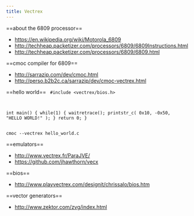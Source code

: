 ```yaml
---
title: Vectrex
---
```


==about the 6809 processor==
* https://en.wikipedia.org/wiki/Motorola_6809
* http://techheap.packetizer.com/processors/6809/6809Instructions.html
* http://techheap.packetizer.com/processors/6809/6809.html

==cmoc compiler for 6809==
* http://sarrazip.com/dev/cmoc.html
* http://perso.b2b2c.ca/sarrazip/dev/cmoc-vectrex.html

==hello world==
<code c>
#include <vectrex/bios.h>

int main() { 
  while(1) { 
    waitretrace(); 
    printstr_c( 0x10, -0x50, "HELLO WORLD!" ); 
  } return 0; 
}
</code>

<code bash>
cmoc --vectrex hello_world.c
</code>

==emulators==
* http://www.vectrex.fr/ParaJVE/
* https://github.com/jhawthorn/vecx

==bios==
* http://www.playvectrex.com/designit/chrissalo/bios.htm

==vector generators==
* http://www.zektor.com/zvg/index.html
